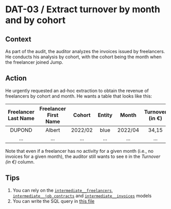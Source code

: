 # **DAT-03** / Extract turnover by month and by cohort


## Context
As part of the audit, the auditor analyzes the invoices issued by freelancers. He conducts his analysis by cohort, with the cohort being the month when the freelancer joined Jump.


## Action
He urgently requested an ad-hoc extraction to obtain the revenue of freelancers by cohort and month. He wants a table that looks like this:

| Freelancer Last Name | Freelancer First Name | Cohort | Entity | Month | Turnover (in €) |
|:-:|:-:|:-:|:-:|:-:|:-:|
| DUPOND | Albert | 2022/02 | blue | 2022/04 | 34,15 |
| ... | ... | ... | ... | ... | ... |

Note that even if a freelancer has no activity for a given month (i.e., no invoices for a given month), the auditor still wants to see `0` in the _Turnover (in €)_ column.


## Tips
1) You can rely on the [`intermediate__freelancers`](../../dbt/models/intermediate/intermediate__freelancers.sql), [`intermediate__job_contracts`](../../dbt/models/intermediate/intermediate__job_contracts.sql) and [`intermediate__invoices`](../../dbt/models/intermediate/intermediate__invoices.sql) models
2) You can write the SQL query in [this file](../../dbt/analyses/turnovers_by_cohort_for_auditor.sql)